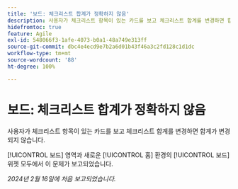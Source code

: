 ```yaml
---
title: '보드: 체크리스트 합계가 정확하지 않음'
description: 사용자가 체크리스트 항목이 있는 카드를 보고 체크리스트 합계를 변경하면 합계가 변경되지 않습니다.
hidefromtoc: true
feature: Agile
exl-id: 548066f3-1afe-4073-b0a1-48a749e313ff
source-git-commit: dbc4e4ecd9e7b2a6d01b43f46a3c2fd128c1d1dc
workflow-type: tm+mt
source-wordcount: '88'
ht-degree: 100%

---
```


# 보드: 체크리스트 합계가 정확하지 않음

<!--

>[!NOTE]
>
>This issue was fixed on April 11, 2024.

-->

사용자가 체크리스트 항목이 있는 카드를 보고 체크리스트 합계를 변경하면 합계가 변경되지 않습니다.

[!UICONTROL 보드] 영역과 새로운 [!UICONTROL 홈] 환경의 [!UICONTROL 보드] 위젯 모두에서 이 문제가 보고되었습니다.

_2024년 2월 16일에 처음 보고되었습니다._
